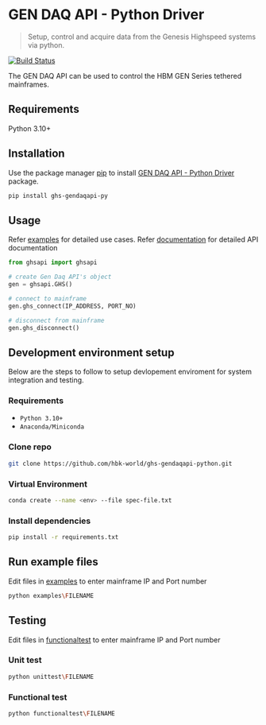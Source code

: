 # GEN DAQ API - Python Driver
> Setup, control and acquire data from the Genesis Highspeed systems via python.

[![Build Status](https://dev.azure.com/GenesisHighSpeed/GHS%20ESW/_apis/build/status/hbk-world.ghs-gendaqapi-python?branchName=main)](https://dev.azure.com/GenesisHighSpeed/GHS%20ESW/_build/latest?definitionId=117&branchName=main)

The GEN DAQ API can be used to control the HBM GEN Series tethered mainframes.

## Requirements

Python 3.10+

## Installation

Use the package manager [pip](https://pip.pypa.io/en/stable/) to install [GEN DAQ API - Python Driver](https://pypi.org/project/ghs-gendaqapi-python/) package.

```bash
pip install ghs-gendaqapi-py
```

## Usage

Refer [examples](./examples) for detailed use cases. 
Refer [documentation](https://hbk-world.github.io/ghs-gendaqapi-python/html/index.html) for detailed API documentation

```python
from ghsapi import ghsapi

# create Gen Daq API's object
gen = ghsapi.GHS()

# connect to mainframe
gen.ghs_connect(IP_ADDRESS, PORT_NO)

# disconnect from mainframe
gen.ghs_disconnect()
```

## Development environment setup

Below are the steps to follow to setup devlopement enviroment for system integration and testing.

### Requirements

- `Python 3.10+`
- `Anaconda/Miniconda`

### Clone repo

```bash
git clone https://github.com/hbk-world/ghs-gendaqapi-python.git
```

### Virtual Environment

```bash
conda create --name <env> --file spec-file.txt
```

### Install dependencies

```bash
pip install -r requirements.txt
```

## Run example files

Edit files in [examples](./examples) to enter mainframe IP and Port number

```bash
python examples\FILENAME
```

## Testing

Edit files in [functionaltest](./functionaltest) to enter mainframe IP and Port number

### Unit test

```bash
python unittest\FILENAME
```

### Functional test

```bash
python functionaltest\FILENAME
```

